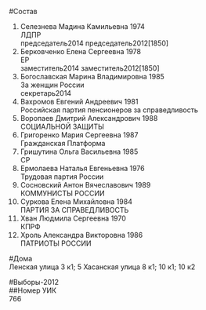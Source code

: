 #Состав  
1. Селезнева Мадина Камильевна 1974  
    ЛДПР  
    председатель2014 председатель2012[1850]  
2. Берковченко Елена Сергеевна 1978  
    ЕР  
    заместитель2014 заместитель2012[1850]  
3. Богославская Марина Владимировна 1985  
    За женщин России  
    секретарь2014  
4. Вахромов Евгений Андреевич 1981  
    Российская партия пенсионеров за справедливость  
5. Воропаев Дмитрий Александрович 1988  
    СОЦИАЛЬНОЙ ЗАЩИТЫ  
6. Григоренко Мария Сергеевна 1987  
    Гражданская Платформа  
7. Гришутина Ольга Васильевна 1985  
    СР  
8. Ермолаева Наталья Евгеньевна 1976  
    Трудовая партия России  
9. Сосновский Антон Вячеславович 1989  
    КОММУНИСТЫ РОССИИ  
10. Суркова Елена Михайловна 1984  
    ПАРТИЯ ЗА СПРАВЕДЛИВОСТЬ  
11. Хван Людмила Сергеевна 1970  
    КПРФ  
12. Хроль Александра Викторовна 1986  
    ПАТРИОТЫ РОССИИ  

#Дома  
Ленская улица 3 к1; 5 Хасанская улица 8 к1; 10 к1; 10 к2  
  
#Выборы-2012  
##Номер УИК  
766  
